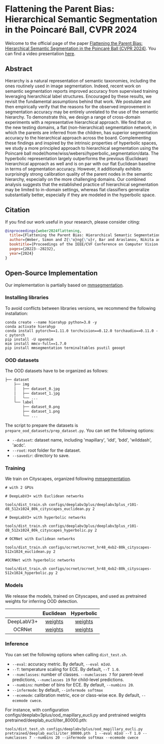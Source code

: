 # Flattening the Parent Bias: Hierarchical Semantic Segmentation in the Poincaré Ball, CVPR 2024

Welcome to the official page of the paper [Flattening the Parent Bias: Hierarchical Semantic Segmentation in the Poincaré Ball (CVPR 2024)](https://arxiv.org/pdf/2404.03778.pdf). You can find a video presentation [here](https://www.youtube.com/watch?v=HDrPU6LCs1w&t=2s).


## Abstract

Hierarchy is a natural representation of semantic taxonomies, including the ones routinely used in image segmentation. Indeed, recent work on semantic segmentation reports improved accuracy from supervised training leveraging hierarchical label structures. Encouraged by these results, we revisit the fundamental assumptions behind that work. We postulate and then empirically verify that the reasons for the observed improvement in segmentation accuracy may be entirely unrelated to the use of the semantic hierarchy. To demonstrate this, we design a range of cross-domain experiments with a representative hierarchical approach. We find that on the new testing domains, a flat (non-hierarchical) segmentation network, in which the parents are inferred from the children, has superior segmentation accuracy to the hierarchical approach across the board. Complementing these findings and inspired by the intrinsic properties of hyperbolic spaces, we study a more principled approach to hierarchical segmentation using the Poincaré ball model/home/wiss/webersi/hyperbolic_segmentation/data. The hyperbolic representation largely outperforms the previous (Euclidean) hierarchical approach as well and is on par with our flat Euclidean baseline in terms of segmentation accuracy. However, it additionally exhibits surprisingly strong calibration quality of the parent nodes in the semantic hierarchy, especially on the more challenging domains. Our combined analysis suggests that the established practice of hierarchical segmentation may be limited to in-domain settings, whereas flat classifiers generalize substantially better, especially if they are modeled in the hyperbolic space.

## Citation
If you find our work useful in your research, please consider citing:

```bibtex
@inproceedings{weber2024flattening,
  title={Flattening the Parent Bias: Hierarchical Semantic Segmentation in the Poincar{\'e} Ball},
  author={Weber, Simon and Z{\"o}ng{\"u}r, Bar and Araslanov, Nikita and Cremers, Daniel},
  booktitle={Proceedings of the IEEE/CVF Conference on Computer Vision and Pattern Recognition},
  pages={28223--28232},
  year={2024}
}
```

## Open-Source Implementation

Our implementation is partially based on [mmsegmentation](https://github.com/open-mmlab/mmsegmentation). 

### Installing libraries

To avoid conflicts between libraries versions, we recommend the following installation:

```
conda create --name hierahyp python=3.8 -y
conda activate hierahyp
conda install pytorch==1.11.0 torchvision==0.12.0 torchaudio==0.11.0 -c pytorch
pip install -U openmim
mim install mmcv-full==1.7.0
pip install mmsegmentation terminaltables psutil geoopt
```

### OOD datasets


The OOD datasets have to be organized as follows:
```bash
├── dataset
    ├── img
    │   ├── dataset_0.jpg
    │   ├── dataset_1.jpg
    │   └── ...
    └── label
        ├── dataset_0.png
        ├── dataset_1.png
        └── ...
```

The script to prepare the datasets is ```prepare_ood_datasets/prep_dataset.py```. You can set the following options:
* ```--dataset```: dataset name, including 'mapillary', 'idd', 'bdd', 'wilddash', 'acdc'.
* ```--root```: root folder for the dataset.
* ```--savedir```: directory to save.



### Training
We train on Cityscapes, organized following [mmsegmentation](https://mmsegmentation.readthedocs.io/en/latest/user_guides/2_dataset_prepare.html). 

```
# with 2 GPUs

# DeepLabV3+ with Euclidean networks

tools/dist_train.sh configs/deeplabv3plus/deeplabv3plus_r101-d8_512x1024_80k_cityscapes_euclidean.py 2

# DeepLabV3+ with hyperbolic networks

tools/dist_train.sh configs/deeplabv3plus/deeplabv3plus_r101-d8_512x1024_80k_cityscapes_hyperbolic.py 2

# OCRNet with Euclidean networks

tools/dist_train.sh configs/ocrnet/ocrnet_hr48_4xb2-80k_cityscapes-512x1024_euclidean.py 2

#OCRNet with hyperbolic networks

tools/dist_train.sh configs/ocrnet/ocrnet_hr48_4xb2-80k_cityscapes-512x1024_hyperbolic.py 2

```


### Models

We release the models, trained on Cityscapes, and used as pretrained weights for inferring OOD detection. 

| | Euclidean | Hyperbolic |
| :---: | :---: | :---: |
| DeepLabV3+ | [weights](https://drive.google.com/drive/folders/1E5mBO79Xqlo1K0JsVAAKf4zFalHxTeSA?usp=sharing) | [weights](https://drive.google.com/drive/folders/1XF7WmoREpJmlwXxdZejPpuK6CTKUlovC?usp=sharing)|
| OCRNet | [weights](https://drive.google.com/drive/folders/1YPheTlwh41RxUdIQGYQ5T6XkLhG4IQd9?usp=sharing) | [weights](https://drive.google.com/drive/folders/1qiz-nK-ONv3nuoZDY7x4psRhC8uGjtEF?usp=sharing) |

### Inference 

You can set the following options when calling ``` dist_test.sh ```.
* ``` --eval ```: accuracy metric. By default, ```--eval mIoU```.
* ``` --T ```: temperature scaling for ECE. By default,  ``` --T 1.0 ```.
* ``` --numclasses ```: number of classes. ```--numclasses 7``` for parent-level predictions, ```--numclasses 19``` for child-level predictions.
* ``` --numbins ```: number of bins for ECE. By default, ```--numbins 20```.
* ``` --infermode ```: by default, ```--infermode softmax```
* ``` --ecemode ```: calibration metric, ece or class-wise ece. By default, ```--ecemode cwece```.

For instance, with configuration configs/deeplabv3plus/ood_mapillary_eucli.py and pretrained weights pretrained/deeplab_eucli/iter_80000.pth:
```
tools/dist_test.sh configs/deeplabv3plus/ood_mapillary_eucli.py pretrained/deeplab_eucli/iter_80000.pth  1 --eval mIoU --T 1.0 --numclasses 7 --numbins 20 --infermode softmax --ecemode cwece
```






